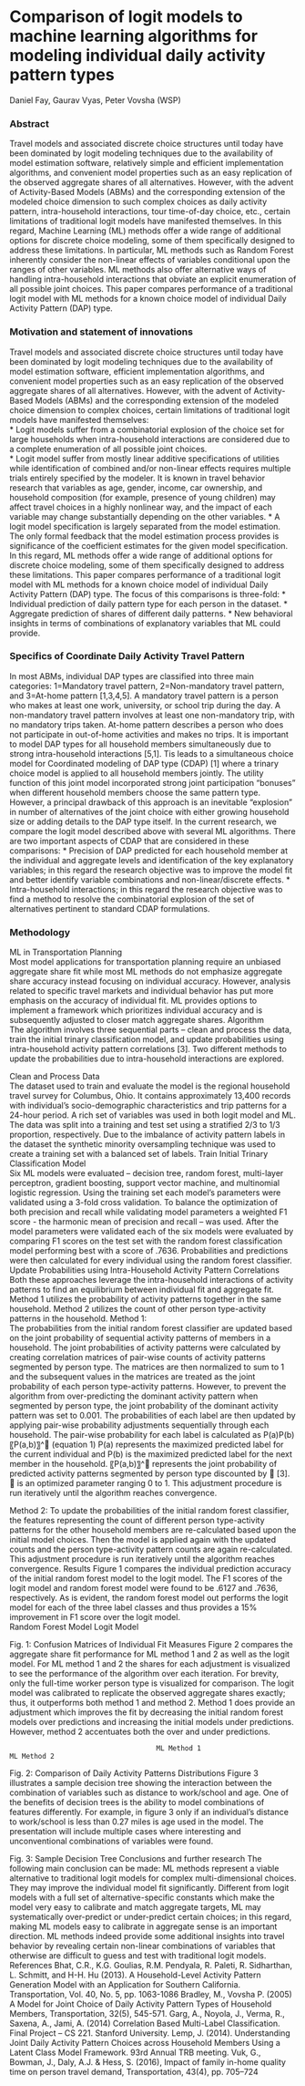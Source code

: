 # Comparison of logit models to machine learning algorithms for modeling individual daily activity pattern types
Daniel Fay, Gaurav Vyas, Peter Vovsha (WSP)  
### Abstract  
Travel models and associated discrete choice structures until today have been dominated by logit modeling techniques due to the availability of model estimation software, relatively simple and efficient implementation algorithms, and convenient model properties such as an easy replication of the observed aggregate shares of all alternatives.  However, with the advent of Activity-Based Models (ABMs) and the corresponding extension of the modeled choice dimension to such complex choices as daily activity pattern, intra-household interactions, tour time-of-day choice, etc., certain limitations of traditional logit models have manifested themselves.  In this regard, Machine Learning (ML) methods offer a wide range of additional options for discrete choice modeling, some of them specifically designed to address these limitations.  In particular, ML methods such as Random Forest inherently consider the non-linear effects of variables conditional upon the ranges of other variables.  ML methods also offer alternative ways of handling intra-household interactions that obviate an explicit enumeration of all possible joint choices.  This paper compares performance of a traditional logit model with ML methods for a known choice model of individual Daily Activity Pattern (DAP) type.
### Motivation and statement of innovations 
Travel models and associated discrete choice structures until today have been dominated by logit modeling techniques due to the availability of model estimation software, efficient implementation algorithms, and convenient model properties such as an easy replication of the observed aggregate shares of all alternatives. However, with the advent of Activity-Based Models (ABMs) and the corresponding extension of the modeled choice dimension to complex choices, certain limitations of traditional logit models have manifested themselves:            
	* Logit models suffer from a combinatorial explosion of the choice set for large households when intra-household interactions are considered due to a complete enumeration of all possible joint choices.  
	* Logit model suffer from mostly linear additive specifications of utilities while identification of combined and/or non-linear effects requires multiple trials entirely specified by the modeler.  It is known in travel behavior research that variables as age, gender, income, car ownership, and household composition (for example, presence of young children) may affect travel choices in a highly nonlinear way, and the impact of each variable may change substantially depending on the other variables.
	* A logit model specification is largely separated from the model estimation.  The only formal feedback that the model estimation process provides is significance of the coefficient estimates for the given model specification.  
In this regard, ML methods offer a wide range of additional options for discrete choice modeling, some of them specifically designed to address these limitations.  This paper compares performance of a traditional logit model with ML methods for a known choice model of individual Daily Activity Pattern (DAP) type.  The focus of this comparisons is three-fold:
	* Individual prediction of daily pattern type for each person in the dataset.
	* Aggregate prediction of shares of different daily patterns.
	* New behavioral insights in terms of combinations of explanatory variables that ML could provide.
### Specifics of Coordinate Daily Activity Travel Pattern 
In most ABMs, individual DAP types are classified into three main categories: 1=Mandatory travel pattern, 2=Non-mandatory travel pattern, and 3=At-home pattern [1,3,4,5].  A mandatory travel pattern is a person who makes at least one work, university, or school trip during the day. A non-mandatory travel pattern involves at least one non-mandatory trip, with no mandatory trips taken. At-home pattern describes a person who does not participate in out-of-home activities and makes no trips.
It is important to model DAP types for all household members simultaneously due to strong intra-household interactions [5,1]. Tis leads to a simultaneous choice model for Coordinated modeling of DAP type (CDAP) [1] where a trinary choice model is applied to all household members jointly. The utility function of this joint model incorporated strong joint participation “bonuses” when different household members choose the same pattern type. However, a principal drawback of this approach is an inevitable “explosion” in number of alternatives of the joint choice with either growing household size or adding details to the DAP type itself.
In the current research, we compare the logit model described above with several ML algorithms. There are two important aspects of CDAP that are considered in these comparisons: 
	* Precision of DAP predicted for each household member at the individual and aggregate levels and identification of the key explanatory variables; in this regard the research objective was to improve the model fit and better identify variable combinations and non-linear/discrete effects.
	* Intra-household interactions; in this regard the research objective was to find a method to resolve the combinatorial explosion of the set of alternatives pertinent to standard CDAP formulations. 
### Methodology
ML in Transportation Planning  
Most model applications for transportation planning require an unbiased aggregate share fit while most ML methods do not emphasize aggregate share accuracy instead focusing on individual accuracy. However, analysis related to specific travel markets and individual behavior has put more emphasis on the accuracy of individual fit.  ML provides options to implement a framework which prioritizes individual accuracy and is subsequently adjusted to closer match aggregate shares. 
Algorithm  
The algorithm involves three sequential parts – clean and process the data, train the initial trinary classification model, and update probabilities using intra-household activity pattern correlations [3]. Two different methods to update the probabilities due to intra-household interactions are explored.   


Clean and Process Data  
The dataset used to train and evaluate the model is the regional household travel survey for Columbus, Ohio.  It contains approximately 13,400 records with individual’s socio-demographic characteristics and trip patterns for a 24-hour period.  A rich set of variables was used in both logit model and ML. The data was split into a training and test set using a stratified 2/3 to 1/3 proportion, respectively. Due to the imbalance of activity pattern labels in the dataset the synthetic minority oversampling technique was used to create a training set with a balanced set of labels. 
Train Initial Trinary Classification Model  
Six ML models were evaluated – decision tree, random forest, multi-layer perceptron, gradient boosting, support vector machine, and multinomial logistic regression. 
Using the training set each model’s parameters were validated using a 3-fold cross validation. To balance the optimization of both precision and recall while validating model parameters a weighted F1 score - the harmonic mean of precision and recall – was used. After the model parameters were validated each of the six models were evaluated by comparing F1 scores on the test set with the random forest classification model performing best with a score of .7636.  Probabilities and predictions were then calculated for every individual using the random forest classifier. 
Update Probabilities using Intra-Household Activity Pattern Correlations  
Both these approaches leverage the intra-household interactions of activity patterns to find an equilibrium between individual fit and aggregate fit. Method 1 utilizes the probability of activity patterns together in the same household. Method 2 utilizes the count of other person type-activity patterns in the household. 
Method 1:  
The probabilities from the initial random forest classifier are updated based on the joint probability of sequential activity patterns of members in a household. The joint probabilities of activity patterns were calculated by creating correlation matrices of pair-wise counts of activity patterns segmented by person type. The matrices are then normalized to sum to 1 and the subsequent values in the matrices are treated as the joint probability of each person type-activity patterns. However, to prevent the algorithm from over-predicting the dominant activity pattern when segmented by person type, the joint probability of the dominant activity pattern was set to 0.001. The probabilities of each label are then updated by applying pair-wise probability adjustments sequentially through each household. The pair-wise probability for each label is calculated as 
P(a)P(b) 〖P(a,b)〗^                                                                                                       (equation 1)
P(a) represents the maximized predicted label for the current individual and P(b) is the maximized predicted label for the next member in the household. 〖P(a,b)〗^ represents the joint probability of predicted activity patterns segmented by person type discounted by  [3].  is an optimized parameter ranging 0 to 1. This adjustment procedure is run iteratively until the algorithm reaches convergence.  

Method 2: 
To update the probabilities of the initial random forest classifier, the features representing the count of different person type-activity patterns for the other household members are re-calculated based upon the initial model choices. Then the model is applied again with the updated counts and the person type-activity pattern counts are again re-calculated. This adjustment procedure is run iteratively until the algorithm reaches convergence.
Results
Figure 1 compares the individual prediction accuracy of the initial random forest model to the logit model. The F1 scores of the logit model and random forest model were found to be .6127 and .7636, respectively. As is evident, the random forest model out performs the logit model for each of the three label classes and thus provides a 15% improvement in F1 score over the logit model.  
                          Random Forest Model                                                                          Logit Model
            
Fig. 1: Confusion Matrices of Individual Fit Measures
Figure 2 compares the aggregate share fit performance for ML method 1 and 2 as well as the logit model. For ML method 1 and 2 the shares for each adjustment is visualized to see the performance of the algorithm over each iteration. For brevity, only the full-time worker person type is visualized for comparison.  The logit model was calibrated to replicate the observed aggregate shares exactly; thus, it outperforms both method 1 and method 2. Method 1 does provide an adjustment which improves the fit by decreasing the initial random forest models over predictions and increasing the initial models under predictions. However, method 2 accentuates both the over and under predictions.  






                                        ML Method 1                                                                                        ML Method 2 
   
 Fig. 2: Comparison of Daily Activity Patterns Distributions
Figure 3 illustrates a sample decision tree showing the interaction between the combination of variables such as distance to work/school and age. One of the benefits of decision trees is the ability to model combinations of features differently. For example, in figure 3 only if an individual’s distance to work/school is less than 0.27 miles is age used in the model.  The presentation will include multiple cases where interesting and unconventional combinations of variables were found.   
 
Fig. 3: Sample Decision Tree
Conclusions and further research 
The following main conclusion can be made:
	ML methods represent a viable alternative to traditional logit models for complex multi-dimensional choices.  They may improve the individual model fit significantly.
	Different from logit models with a full set of alternative-specific constants which make the model very easy to calibrate and match aggregate targets, ML may systematically over-predict or under-predict certain choices; in this regard, making ML models easy to calibrate in aggregate sense is an important direction.
	ML methods indeed provide some additional insights into travel behavior by revealing certain non-linear combinations of variables that otherwise are difficult to guess and test with traditional logit models.     
References
	Bhat, C.R.,  K.G. Goulias, R.M. Pendyala, R. Paleti, R. Sidharthan, L. Schmitt, and H-H. Hu (2013). A Household-Level Activity Pattern Generation Model with an Application for Southern California. Transportation, Vol. 40, No. 5, pp. 1063-1086
	Bradley, M., Vovsha P. (2005) A Model for Joint Choice of Daily Activity Pattern Types of Household Members, Transportation, 32(5), 545-571.
	Garg, A., Noyola, J., Verma, R., Saxena, A., Jami, A. (2014) Correlation Based Multi-Label Classification.  Final Project – CS 221. Stanford University. 
	Lemp, J. (2014). Understanding Joint Daily Activity Pattern Choices across Household Members Using a Latent Class Model Framework. 93rd Annual TRB meeting. 
	Vuk, G., Bowman, J., Daly, A.J. & Hess, S. (2016), Impact of family in-home quality time on person travel demand, Transportation, 43(4), pp. 705–724
